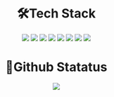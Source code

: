 <h1 align = "center">🛠Tech Stack</h1>
<p align= "center">
<img src="https://img.shields.io/badge/Kotlin-7F52FF?style=flat-square&logo=Kotlin&logoColor=white">
<img src="https://img.shields.io/badge/AndroidStudio-3DDC84?style=flat-square&logo=Android&logoColor=white">
<img src="https://img.shields.io/badge/Firebase-DD2C00?style=flat-square&logo=Firebase&logoColor=white">
<img src="https://img.shields.io/badge/AdMob-FFCC00?style=flat-square&logo=AdMob&logoColor=white">
<img src="https://img.shields.io/badge/Git-F05032?style=flat-square&logo=Git&logoColor=white">
<img src="https://img.shields.io/badge/GitHub-000000?style=flat-square&logo=GitHub&logoColor=white">
<img src="https://img.shields.io/badge/GitHub%20Actions-2088FF?style=flat-square&logo=GitHub%20Actions&logoColor=white">
<!-- <img src="https://img.shields.io/badge/Notion-000000?style=flat-square&logo=Notion&logoColor=white"> -->
<img src="https://img.shields.io/badge/Figma-F24E1E?style=flat-square&logo=Figma&logoColor=white">
</p>

<h1 align = 'center'>🏅Github Statatus</h1>
<div align = "center">
<img src="https://github-readme-stats.vercel.app/api?username=IamJuco&show_icons=true&theme=graywhite">
</div>
